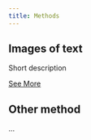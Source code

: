 ```yaml
---
title: Methods
---
```


<div class="card">
  <h2>Images of text</h2>
  <p>Short description</p>
  <a href="/methods/introduction/">See More</a>
</div>

<div class="card">
  <h2>Other method</h2>
  <p>...</p>
</div>
